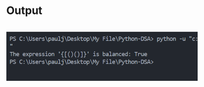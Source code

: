 <h1>Output<h1>
<img src="/Python-for-DSA/Day-13/Screenshot 2025-02-02 001705.png" alt="Day 13 Output" width="600">